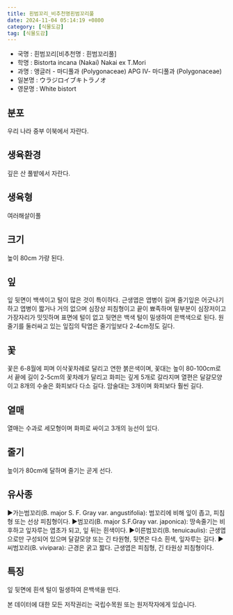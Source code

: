 ```yaml
---
title: 흰범꼬리_비추천명흰범꼬리풀
date: 2024-11-04 05:14:19 +0800
category: [식물도감]
tag: [식물도감]
---
```




- 국명 : 흰범꼬리[비추천명 : 흰범꼬리풀]
- 학명 : Bistorta incana (Nakai) Nakai ex T.Mori
- 과명 : 앵글러 - 마디풀과 (Polygonaceae) APG Ⅳ- 마디풀과 (Polygonaceae)
- 일본명 : ウラジロイブキトラノオ
- 영문명 : White bistort


## 분포
우리 나라 중부 이북에서 자란다.
## 생육환경
깊은 산 풀밭에서 자란다.
## 생육형
여러해살이풀 
## 크기
높이 80cm 가량 된다.
## 잎
잎 뒷면이 백색이고 털이 많은 것이 특이하다. 근생엽은 엽병이 길며 줄기잎은 어긋나기하고 엽병이 짧거나 거의 없으며 심장상 피침형이고 끝이 뾰족하며 밑부분이 심장저이고 가장자리가 밋밋하며 표면에 털이 없고 뒷면은 백색 털이 밀생하여 은백색으로 된다. 원줄기를 둘러싸고 있는 잎집의 탁엽은 줄기잎보다 2-4cm정도 길다.
## 꽃
꽃은 6-8월에 피며 이삭꽃차례로 달리고 연한 붉은색이며, 꽃대는 높이 80-100cm로서 끝에 길이 2-5cm의 꽃차례가 달리고 화피는 깊게 5개로 갈라지며 열편은 달걀모양이고 8개의 수술은 화피보다 다소 길다. 암술대는 3개이며 화피보다 훨씬 길다.
## 열매
열매는 수과로 세모형이며 화피로 싸이고 3개의 능선이 있다.
## 줄기
높이가 80cm에 달하며 줄기는 곧게 선다.
## 유사종
▶가는범꼬리(B. major S. F. Gray var. angustifolia): 범꼬리에 비해 잎이 좁고, 피침형 또는 선상 피침형이다.▶범꼬리(B. major S.F.Gray var. japonica): 땅속줄기는 비후하고 잎자루는 엽초가 되고, 잎 뒤는 흰색이다.▶이른범꼬리(B. tenuicaulis): 근생엽으로만 구성되어 있으며 달걀모양 또는 긴 타원형, 뒷면은 다소 흰색, 잎자루는 길다.▶씨범꼬리(B. vivipara): 근경은 굵고 짧다. 근생엽은 피침형, 긴 타원상 피침형이다.
## 특징
잎 뒷면에 흰색 털이 밀생하여 은백색을 띤다.






본 데이터에 대한 모든 저작권리는 국립수목원 또는 원저작자에게 있습니다.
